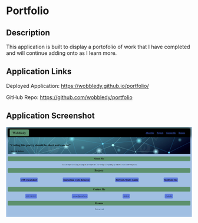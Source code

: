 # Portfolio

## Description

This application is built to display a portofolio of work that I have completed and will continue adding onto as I learn more.

## Application Links

Deployed Application: https://wobbledy.github.io/portfolio/

GitHub Repo: https://github.com/wobbledy/portfolio

## Application Screenshot

![application screenshot](./assets/images/ApplicationPreview.PNG)